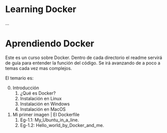 # Learning Docker
...
# Aprendiendo Docker
Este es un curso sobre Docker. Dentro de cada directorio el readme servirá de guía para entender la función del código. Se irá avanzando de a poco a temas cada vez mas complejos.

El temario es:

0. Introducción
   1. ¿Qué es Docker?
   2. Instalación en Linux
   3. Instalación en Windows
   4. Instalación en MacOS
1. Mi primer imagen | El Dockerfile
   1. Eg-1.1: My_Ubuntu_in_a_line.
   2. Eg-1.2: Hello_world_by_Docker_and_me.